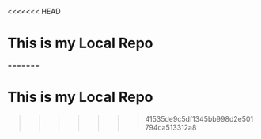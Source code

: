 <<<<<<< HEAD
# This is my Local Repo
=======
# This is my Local Repo
>>>>>>> 41535de9c5df1345bb998d2e501794ca513312a8
